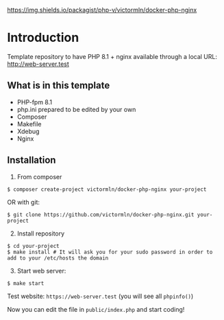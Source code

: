 https://img.shields.io/packagist/php-v/victormln/docker-php-nginx

# Introduction

Template repository to have PHP 8.1 + nginx available through a local URL: http://web-server.test

## What is in this template

- PHP-fpm 8.1
- php.ini prepared to be edited by your own
- Composer
- Makefile
- Xdebug
- Nginx

## Installation

1. From composer

```shell
$ composer create-project victormln/docker-php-nginx your-project
```

OR with git:

```shell
$ git clone https://github.com/victormln/docker-php-nginx.git your-project
```

2. Install repository

```shell
$ cd your-project
$ make install # It will ask you for your sudo password in order to add to your /etc/hosts the domain
```

3. Start web server:

```shell
$ make start
```

Test website: `https://web-server.test` (you will see all `phpinfo()`)

Now you can edit the file in `public/index.php` and start coding!
